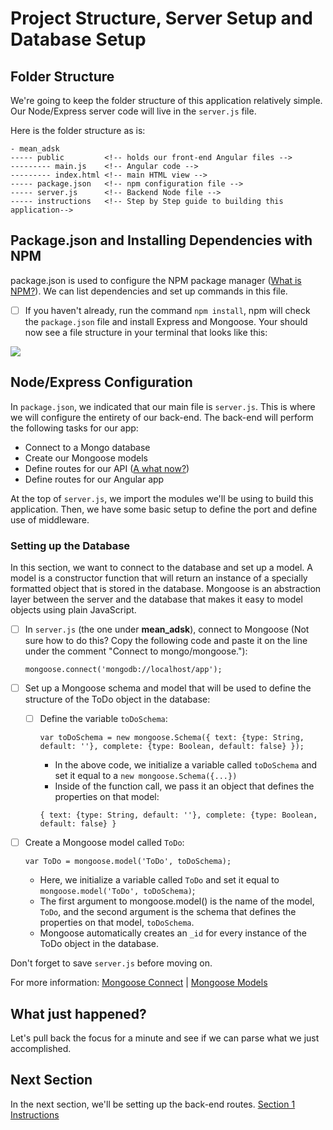 # Project Structure, Server Setup and Database Setup

## Folder Structure

We're going to keep the folder structure of this application relatively simple. Our Node/Express server code will live in the `server.js` file. 

Here is the folder structure as is:

    - mean_adsk
    ----- public         <!-- holds our front-end Angular files -->
    --------- main.js    <!-- Angular code -->
    --------- index.html <!-- main HTML view -->
    ----- package.json   <!-- npm configuration file -->
    ----- server.js      <!-- Backend Node file -->
    ----- instructions   <!-- Step by Step guide to building this application-->

## Package.json and Installing Dependencies with NPM

package.json is used to configure the NPM package manager ([What is NPM?](https://docs.npmjs.com/getting-started/what-is-npm)). We can list dependencies and set up commands in this file. 

- [ ] If you haven't already, run the command `npm install`, npm will check the `package.json` file and install Express and Mongoose. Your should now see a file structure in your terminal that looks like this: 

![](http://i68.tinypic.com/10hr8mq.jpg)

## Node/Express Configuration

In `package.json`, we indicated that our main file is `server.js`. This is where we will configure the entirety of our back-end. The back-end will perform the following tasks for our app: 
* Connect to a Mongo database
* Create our Mongoose models
* Define routes for our API ([A what now?](https://www.google.com/webhp?sourceid=chrome-instant&ion=1&espv=2&ie=UTF-8#q=what%20is%20an%20api))
* Define routes for our Angular app

At the top of `server.js`, we import the modules we'll be using to build this application. Then, we have some basic setup to define the port and define use of middleware.

### Setting up the Database
In this section, we want to connect to the database and set up a model. A model is a constructor function that will return an instance of a specially formatted object that is stored in the database. Mongoose is an abstraction layer between the server and the database that makes it easy to model objects using plain JavaScript.

- [ ] In `server.js` (the one under **mean_adsk**), connect to Mongoose (Not sure how to do this? Copy the following code and paste it on the line under the comment "Connect to mongo/mongoose."):

     `mongoose.connect('mongodb://localhost/app'); `

- [ ] Set up a Mongoose schema and model that will be used to define the structure of the ToDo object in the database:
  - [ ] Define the variable `toDoSchema`:
  
     `var toDoSchema = new mongoose.Schema({ text: {type: String, default: ''}, complete: {type: Boolean, default: false} });`
  
    - In the above code, we initialize a variable called `toDoSchema` and set it equal to a `new mongoose.Schema({...})`
    - Inside of the function call, we pass it an object that defines the properties on that model: 

     `{ text: {type: String, default: ''}, complete: {type: Boolean, default: false} }`
 
 - [ ] Create a Mongoose model called `ToDo`:
 
     `var ToDo = mongoose.model('ToDo', toDoSchema);`
  
    - Here, we initialize a variable called `ToDo` and set it equal to `mongoose.model('ToDo', toDoSchema)`;
    - The first argument to mongoose.model() is the name of the model, `ToDo`, and the second argument is the schema that defines the properties on that model, `toDoSchema`. 
    - Mongoose automatically creates an `_id` for every instance of the ToDo object in the database.

Don't forget to save `server.js` before moving on.

For more information: [Mongoose Connect](http://mongoosejs.com/docs/connections.html) | [Mongoose Models](http://mongoosejs.com/docs/models.html)

## What just happened? 
Let's pull back the focus for a minute and see if we can parse what we just accomplished. 

## Next Section

In the next section, we'll be setting up the back-end routes. [Section 1 Instructions](./branch1.md)
